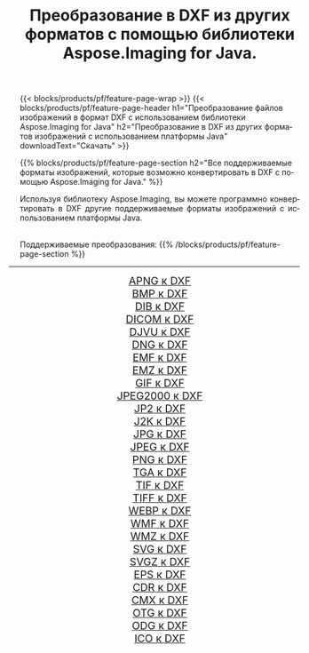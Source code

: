﻿---
title: Преобразование в DXF из других форматов с помощью библиотеки Aspose.Imaging for Java. 
weight: 3920
url: /ru/java/conversion/to/dxf/ 
lang: ru
langdirlevel: 2
locales: zh-hans,ja,it,ru,de,es,fr,nl,id,lt,pl,pt,vi,tr,ko,zh-hant,ar,hi,th,sv,cs,uk,he
description: Используя Aspose.Imaging, вы можете конвертировать в DXF другие форматы с помощью Java.
---

{{< blocks/products/pf/feature-page-wrap >}}
{{< blocks/products/pf/feature-page-header h1="Преобразование файлов изображений в формат DXF с использованием библиотеки Aspose.Imaging for Java" h2="Преобразование в DXF из других форматов изображений с использованием платформы Java" downloadText="Скачать" >}}


{{% blocks/products/pf/feature-page-section  h2="Все поддерживаемые форматы изображений, которые возможно конвертировать в DXF с помощью Aspose.Imaging for Java." %}}
<p align=justify>Используя библиотеку Aspose.Imaging, вы можете программно конвертировать в DXF другие поддерживаемые форматы изображений с использованием платформы Java.</p>
<br/>
Поддерживаемые преобразования:
{{% /blocks/products/pf/feature-page-section %}}
<div class="container-fluid productfamilypage bg-gray">
    <div class="convertypes bg-gray agp-content section">
        <div class="container">
		<hr style="margin-left:-20px;"/>
		<div class="row other-converters" style="gap: 10px;font-size: 19px;text-align:center;">
		    <div class='col-md-2 other-converter remove-lp remove-rp'><a href="/imaging/ru/java/conversion/apng-to-dxf/" style="padding:15px;">APNG к DXF</a></div>
<div class='col-md-2 other-converter remove-lp remove-rp'><a href="/imaging/ru/java/conversion/bmp-to-dxf/" style="padding:15px;">BMP к DXF</a></div>
<div class='col-md-2 other-converter remove-lp remove-rp'><a href="/imaging/ru/java/conversion/dib-to-dxf/" style="padding:15px;">DIB к DXF</a></div>
<div class='col-md-2 other-converter remove-lp remove-rp'><a href="/imaging/ru/java/conversion/dicom-to-dxf/" style="padding:15px;">DICOM к DXF</a></div>
<div class='col-md-2 other-converter remove-lp remove-rp'><a href="/imaging/ru/java/conversion/djvu-to-dxf/" style="padding:15px;">DJVU к DXF</a></div>
<div class='col-md-2 other-converter remove-lp remove-rp'><a href="/imaging/ru/java/conversion/dng-to-dxf/" style="padding:15px;">DNG к DXF</a></div>
<div class='col-md-2 other-converter remove-lp remove-rp'><a href="/imaging/ru/java/conversion/emf-to-dxf/" style="padding:15px;">EMF к DXF</a></div>
<div class='col-md-2 other-converter remove-lp remove-rp'><a href="/imaging/ru/java/conversion/emz-to-dxf/" style="padding:15px;">EMZ к DXF</a></div>
<div class='col-md-2 other-converter remove-lp remove-rp'><a href="/imaging/ru/java/conversion/gif-to-dxf/" style="padding:15px;">GIF к DXF</a></div>
<div class='col-md-2 other-converter remove-lp remove-rp'><a href="/imaging/ru/java/conversion/jpeg2000-to-dxf/" style="padding:15px;">JPEG2000 к DXF</a></div>
<div class='col-md-2 other-converter remove-lp remove-rp'><a href="/imaging/ru/java/conversion/jp2-to-dxf/" style="padding:15px;">JP2 к DXF</a></div>
<div class='col-md-2 other-converter remove-lp remove-rp'><a href="/imaging/ru/java/conversion/j2k-to-dxf/" style="padding:15px;">J2K к DXF</a></div>
<div class='col-md-2 other-converter remove-lp remove-rp'><a href="/imaging/ru/java/conversion/jpg-to-dxf/" style="padding:15px;">JPG к DXF</a></div>
<div class='col-md-2 other-converter remove-lp remove-rp'><a href="/imaging/ru/java/conversion/jpeg-to-dxf/" style="padding:15px;">JPEG к DXF</a></div>
<div class='col-md-2 other-converter remove-lp remove-rp'><a href="/imaging/ru/java/conversion/png-to-dxf/" style="padding:15px;">PNG к DXF</a></div>
<div class='col-md-2 other-converter remove-lp remove-rp'><a href="/imaging/ru/java/conversion/tga-to-dxf/" style="padding:15px;">TGA к DXF</a></div>
<div class='col-md-2 other-converter remove-lp remove-rp'><a href="/imaging/ru/java/conversion/tif-to-dxf/" style="padding:15px;">TIF к DXF</a></div>
<div class='col-md-2 other-converter remove-lp remove-rp'><a href="/imaging/ru/java/conversion/tiff-to-dxf/" style="padding:15px;">TIFF к DXF</a></div>
<div class='col-md-2 other-converter remove-lp remove-rp'><a href="/imaging/ru/java/conversion/webp-to-dxf/" style="padding:15px;">WEBP к DXF</a></div>
<div class='col-md-2 other-converter remove-lp remove-rp'><a href="/imaging/ru/java/conversion/wmf-to-dxf/" style="padding:15px;">WMF к DXF</a></div>
<div class='col-md-2 other-converter remove-lp remove-rp'><a href="/imaging/ru/java/conversion/wmz-to-dxf/" style="padding:15px;">WMZ к DXF</a></div>
<div class='col-md-2 other-converter remove-lp remove-rp'><a href="/imaging/ru/java/conversion/svg-to-dxf/" style="padding:15px;">SVG к DXF</a></div>
<div class='col-md-2 other-converter remove-lp remove-rp'><a href="/imaging/ru/java/conversion/svgz-to-dxf/" style="padding:15px;">SVGZ к DXF</a></div>
<div class='col-md-2 other-converter remove-lp remove-rp'><a href="/imaging/ru/java/conversion/eps-to-dxf/" style="padding:15px;">EPS к DXF</a></div>
<div class='col-md-2 other-converter remove-lp remove-rp'><a href="/imaging/ru/java/conversion/cdr-to-dxf/" style="padding:15px;">CDR к DXF</a></div>
<div class='col-md-2 other-converter remove-lp remove-rp'><a href="/imaging/ru/java/conversion/cmx-to-dxf/" style="padding:15px;">CMX к DXF</a></div>
<div class='col-md-2 other-converter remove-lp remove-rp'><a href="/imaging/ru/java/conversion/otg-to-dxf/" style="padding:15px;">OTG к DXF</a></div>
<div class='col-md-2 other-converter remove-lp remove-rp'><a href="/imaging/ru/java/conversion/odg-to-dxf/" style="padding:15px;">ODG к DXF</a></div>
<div class='col-md-2 other-converter remove-lp remove-rp'><a href="/imaging/ru/java/conversion/ico-to-dxf/" style="padding:15px;">ICO к DXF</a></div>
                </div>
        </div>
    </div>
</div>
<br/>


